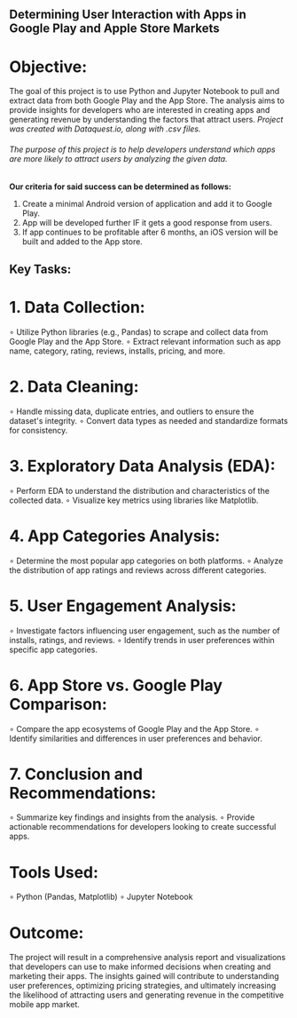 ## **Determining User Interaction with Apps in Google Play and Apple Store Markets**
# Objective:
The goal of this project is to use Python and Jupyter Notebook to pull and extract data from both Google Play and the App Store. The analysis aims to provide insights for developers who are interested in creating apps and generating revenue by understanding the factors that attract users.
 *Project was created with Dataquest.io, along with .csv files.*

###### The purpose of this project is to help developers understand which apps are more likely to attract users by analyzing the given data.

**Our criteria for said success can be determined as follows:**

1. Create a minimal Android version of application and add it to Google Play.
2. App will be developed further IF it gets a good response from users.
3. If app continues to be profitable after 6 months, an iOS version will be built and added to the App store.


## Key Tasks:

# 1. Data Collection:
∘ Utilize Python libraries (e.g., Pandas) to scrape and collect data from Google Play and the App Store.
∘ Extract relevant information such as app name, category, rating, reviews, installs, pricing, and more.

# 2. Data Cleaning:
∘ Handle missing data, duplicate entries, and outliers to ensure the dataset's integrity.
∘ Convert data types as needed and standardize formats for consistency.

# 3. Exploratory Data Analysis (EDA):
∘ Perform EDA to understand the distribution and characteristics of the collected data.
∘ Visualize key metrics using libraries like Matplotlib.

# 4. App Categories Analysis:
∘ Determine the most popular app categories on both platforms.
∘ Analyze the distribution of app ratings and reviews across different categories.

# 5. User Engagement Analysis:
∘ Investigate factors influencing user engagement, such as the number of installs, ratings, and reviews.
∘ Identify trends in user preferences within specific app categories.

# 6. App Store vs. Google Play Comparison:
∘ Compare the app ecosystems of Google Play and the App Store.
∘ Identify similarities and differences in user preferences and behavior.

# 7. Conclusion and Recommendations:
∘ Summarize key findings and insights from the analysis.
∘ Provide actionable recommendations for developers looking to create successful apps.

# Tools Used:
∘ Python (Pandas, Matplotlib)
∘ Jupyter Notebook

# Outcome:
The project will result in a comprehensive analysis report and visualizations that developers can use to make informed decisions when creating and marketing their apps. The insights gained will contribute to understanding user preferences, optimizing pricing strategies, and ultimately increasing the likelihood of attracting users and generating revenue in the competitive mobile app market.
